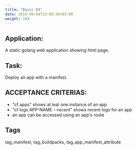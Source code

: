 ```yaml
---
title: "Basic 04"
date: 2019-09-04T22:09:50+03:00
weight: 104
---
```


## Application:
A static golang web application showing html page. 

## Task:
Deploy an app with a  manifest. 

## ACCEPTANCE CRITERIAS:
- "cf apps" shows at leat one instance of an app
- "cf logs APP-NAME --recent" shows recent logs for an app
- an app can be accessed using an app's route

## Tags
tag_manifest, tag_buildpacks, tag_app_manifest_attribute
